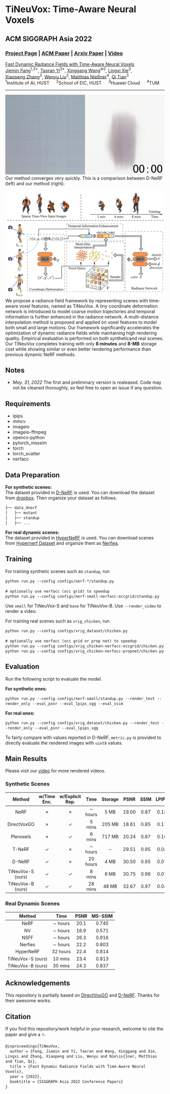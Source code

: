 # TiNeuVox: Time-Aware Neural Voxels
## ACM SIGGRAPH Asia 2022

### [Project Page](https://jaminfong.cn/tineuvox) | [ACM Paper](https://dl.acm.org/doi/10.1145/3550469.3555383) | [Arxiv Paper](https://arxiv.org/abs/2205.15285) | [Video](https://youtu.be/sROLfK_VkCk)

[Fast Dynamic Radiance Fields with Time-Aware Neural Voxels](https://jaminfong.cn/tineuvox)   
[Jiemin Fang](https://jaminfong.cn/)<sup>1,2*</sup>, [Taoran Yi](https://github.com/taoranyi)<sup>2*</sup>, [Xinggang Wang](https://xinggangw.info/)<sup>✉2</sup>, [Lingxi Xie](http://lingxixie.com/)<sup>3</sup>, </br>[Xiaopeng Zhang](https://sites.google.com/site/zxphistory/)<sup>3</sup>, [Wenyu Liu](http://eic.hust.edu.cn/professor/liuwenyu/)<sup>2</sup>, [Matthias Nießner](https://niessnerlab.org/members/matthias_niessner/profile.html)<sup>4</sup>, [Qi Tian](https://scholar.google.com/citations?hl=en&user=61b6eYkAAAAJ)<sup>3</sup>  
<sup>1</sup>Institute of AI, HUST &emsp; <sup>2</sup>School of EIC, HUST &emsp; <sup>3</sup>Huawei Cloud &emsp; <sup>4</sup>TUM

---------------------------------------------------
![block](./imgs/render_demo.gif)   
Our method converges very quickly. This is a comparison between D-NeRF (left) and our method (right). 

![block](./imgs/rep_img.jpg)
We propose a radiance field framework by representing scenes with time-aware voxel features, named as TiNeuVox. A tiny coordinate deformation network is introduced to model coarse motion trajectories and temporal information is further enhanced in the radiance network. A multi-distance interpolation method is proposed and applied on voxel features to model both small and large motions. Our framework significantly accelerates the optimization of dynamic radiance fields while maintaining high rendering quality. Empirical evaluation is performed on both syntheticand real scenes. Our TiNeuVox completes training with only **8 minutes** and **8-MB** storage cost while showing similar or even better rendering performance than previous dynamic NeRF methods.

## Notes
* *May. 31, 2022* The first and preliminary version is realeased. Code may not be cleaned thoroughly, so feel free to open an issue if any question.


## Requirements
* lpips
* mmcv
* imageio
* imageio-ffmpeg
* opencv-python
* pytorch_msssim
* torch
* torch_scatter
* nerfacc

## Data Preparation
**For synthetic scenes:**  
The dataset provided in [D-NeRF](https://github.com/albertpumarola/D-NeRF) is used. You can download the dataset from [dropbox](https://www.dropbox.com/s/0bf6fl0ye2vz3vr/data.zip?dl=0). Then organize your dataset as follows.
```
├── data_dnerf 
│   ├── mutant
│   ├── standup 
│   ├── ...
```

**For real dynamic scenes:**  
The dataset provided in [HyperNeRF](https://github.com/google/hypernerf) is used. You can download scenes from [Hypernerf Dataset](https://github.com/google/hypernerf/releases/tag/v0.1) and organize them as [Nerfies](https://github.com/google/nerfies#datasets).



## Training
For training synthetic scenes such as `standup`, run 
``` 
python run.py --config configs/nerf-*/standup.py 

# optionally use nerfacc (occ grid) to speedup
python run.py --config configs/nerf-small-nerfacc-occgrid/standup.py
``` 
Use `small` for TiNeuVox-S and `base` for TiNeuVox-B.
Use `--render_video` to render a video.

For training real scenes such as `vrig_chicken`, run 
``` 
python run.py --config configs/vrig_dataset/chicken.py  

# optionally use nerfacc (occ grid or prop net) to speedup
python run.py --config configs/vrig_chicken-nerfacc-occgrid/chicken.py
python run.py --config configs/vrig_chicken-nerfacc-propnet/chicken.py
``` 

## Evaluation
Run the following script to evaluate the model.  

**For synthetic ones:**  
```
python run.py --config configs/nerf-small/standup.py --render_test --render_only --eval_psnr --eval_lpips_vgg --eval_ssim 
```

**For real ones:**  
```
python run.py --config configs/vrig_dataset/chicken.py --render_test --render_only --eval_psnr --eval_lpips_vgg
```

To fairly compare with values reported in D-NeRF, `metric.py` is provided to directly evaluate the rendered images with `uint8` values.

## Main Results   
Please visit our [video](https://youtu.be/sROLfK_VkCk) for more rendered videos.

### Synthetic Scenes

| **Method** | **w/Time Enc.**  | **w/Explicit Rep.** |**Time** | **Storage** | **PSNR** | **SSIM** | **LPIPS** |
|:-:|:-:|:-:|:-:|:-:|:-:|:-:|:-:|
| NeRF | ✗ |✗ |∼ hours |5 MB |19.00 |0.87 |0.18
DirectVoxGO | ✗ |✓ |5 mins |205 MB |18.61| 0.85| 0.17
Plenoxels |✗ |✓ |6 mins| 717 MB |20.24 |0.87 |0.16
T-NeRF  |✓ |✗ |∼ hours |– |29.51 |0.95 |0.08
D-NeRF | ✓ |✗ |20 hours |4 MB |30.50 |0.95 |0.07
TiNeuVox-S (ours)| ✓ |✓ |8 mins |8 MB |30.75 |0.96 |0.07
TiNeuVox-B (ours)| ✓ |✓ |28 mins |48 MB |32.67 |0.97 |0.04

### Real Dynamic Scenes
| **Method** | **Time** | **PSNR** | **MS-SSIM** |
|:-:|:-:|:-:|:-:|
NeRF |∼ hours |20.1 |0.745
NV | ∼ hours |16.9 |0.571
NSFF | ∼ hours |26.3 |0.916
Nerfies | ∼ hours |22.2 |0.803
HyperNeRF | 32 hours |22.4 |0.814
TiNeuVox-S (ours) |10 mins |23.4 |0.813
TiNeuVox-B (ours) |30 mins |24.3 |0.837

## Acknowledgements
This repository is partially based on [DirectVoxGO](https://github.com/sunset1995/directvoxgo) and [D-NeRF](https://github.com/albertpumarola/D-NeRF). Thanks for their awesome works.


## Citation
If you find this repository/work helpful in your research, welcome to cite the paper and give a ⭐.
```
@inproceedings{TiNeuVox,
  author = {Fang, Jiemin and Yi, Taoran and Wang, Xinggang and Xie, Lingxi and Zhang, Xiaopeng and Liu, Wenyu and Nie\ss{}ner, Matthias and Tian, Qi},
  title = {Fast Dynamic Radiance Fields with Time-Aware Neural Voxels},
  year = {2022},
  booktitle = {SIGGRAPH Asia 2022 Conference Papers}
}
```
